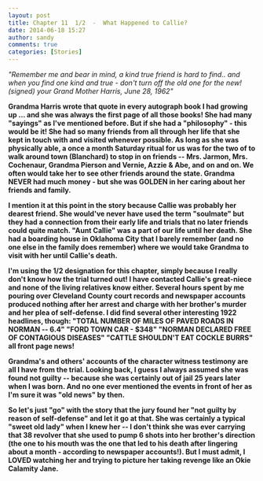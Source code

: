 ```yaml
---
layout: post
title: Chapter 11  1/2  -  What Happened to Callie?
date: 2014-06-18 15:27
author: sandy
comments: true
categories: [Stories]
---
```

<em><em><em>"Remember me and bear in mind, a kind true friend is hard to find.. and when you find one kind and true - don't turn off the old one for the new!  (signed) your Grand Mother Harris, June 28, 1962"</em></em></em><strong>

Grandma Harris wrote that quote in every autograph book I had growing up ...  and she was always the first page of all those books!  She had many "sayings" as I've mentioned before.  But if she had a "philosophy" - this would be it!  She had so many friends from all through her life that she kept in touch with and visited whenever possible.  As long as she was physically able, a once a month Saturday ritual for us was for the two of to walk around town (Blanchard) to stop in on friends --  Mrs. Jarmon, Mrs. Cochenaur, Grandma Pierson and Vernie, Azzie &amp; Abe, and on and on.  We often would take her to see other friends around the state.  Grandma NEVER had much money - but she was GOLDEN in her caring about her friends and family.

I mention it at this point in the story because Callie was probably her dearest friend.  She would've never have used the term "soulmate" but they had a connection from their early life and trials that no later friends could quite match.  "Aunt Callie" was a part of our life until her death.  She had a boarding house in Oklahoma City that I barely remember (and no one else in the family does remember) where we would take Grandma to visit with her until Callie's death.

I'm using the 1/2 designation for this chapter, simply because I really don't know how the trial turned out!  I have contacted Callie's great-niece and none of the living relatives know either.   Several hours spent by me pouring over Cleveland County court records and newspaper accounts produced nothing after her arrest and charge with her brother's murder and her plea of self-defense.  I did find several other interesting 1922 headlines, though:  "TOTAL NUMBER OF MILES OF PAVED ROADS IN NORMAN -- 6.4" "FORD TOWN CAR - $348" "NORMAN DECLARED FREE OF CONTAGIOUS DISEASES"  "CATTLE SHOULDN'T EAT COCKLE BURRS"  all front page news!

Grandma's and others' accounts of the character witness testimony are all I have from the trial.  Looking back, I guess I always assumed she was found not guilty -- because she was certainly out of jail 25 years later when I was born.  And no one ever mentioned the events in front of her as I'm sure it was "old news" by then.

So let's just "go" with the story that the jury found her "not guilty by reason of self-defense" and let it go at that.  She was certainly a typical "sweet old lady" when I knew her -- I don't think she was ever carrying that 38 revolver that she used to pump 6 shots into her brother's direction (the one to his mouth was the one that led to his death after lingering about a month - according to newspaper accounts!).  But I must admit, I LOVED watching her and trying to picture her taking revenge like an Okie Calamity Jane.


